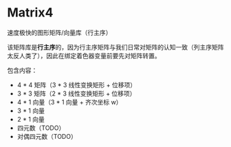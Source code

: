 # Matrix4
速度极快的图形矩阵/向量库（行主序）

该矩阵库是**行主序**的，因为行主序矩阵与我们日常对矩阵的认知一致（列主序矩阵太反人类了），因此在绑定着色器变量前要先对矩阵转置。

包含内容：
- 4 * 4 矩阵（3 * 3 线性变换矩形 + 位移项）
- 3 * 3 矩阵（2 * 3 线性变换矩形 + 位移项）
- 4 * 1 向量（3 * 1 向量 + 齐次坐标 w）
- 3 * 1 向量
- 2 * 1 向量
- 四元数（TODO）
- 对偶四元数（TODO）
